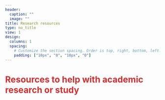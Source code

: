 ```yaml
---
header:
  caption: ""
  image: ""
title: Research resources
type: no_title
view: 1
design:
  columns: 1
  spacing:
    # Customize the section spacing. Order is top, right, bottom, left.
    padding: ["10px", "0", "10px", "0"]
---
```

# <span style="color:#D32F2F"> Resources to help with academic research or study </span>
